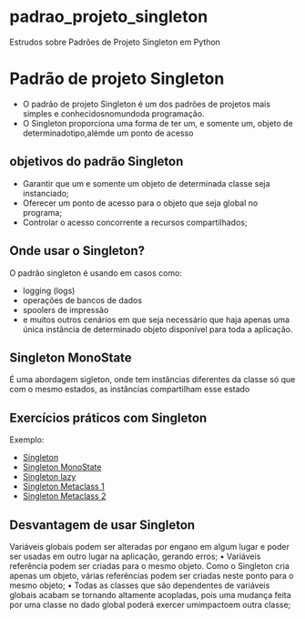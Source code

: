 # padrao_projeto_singleton
Estrudos sobre Padrões de Projeto Singleton em Python
 
# Padrão de projeto Singleton

- O padrão de projeto Singleton é um dos padrões de projetos mais simples e conhecidosnomundoda programação.
- O Singleton proporciona uma forma de ter um, e somente um, objeto de determinadotipo,alémde um ponto de acesso 
## objetivos do padrão Singleton
- Garantir que um e somente um objeto de determinada classe seja instanciado;
- Oferecer um ponto de acesso para o objeto que seja global no programa;
- Controlar o acesso concorrente a recursos compartilhados;
## Onde usar o Singleton?
O padrão singleton é usando  em casos como:
- logging (logs) 
- operações de bancos de dados
- spoolers de impressão
- e muitos outros cenários em que seja necessário que haja apenas uma única instância de determinado objeto disponível para toda a aplicação.

## Singleton MonoState

É uma abordagem sigleton, onde tem instâncias diferentes da classe só que com o mesmo estados, as instâncias compartilham esse estado

## Exercícios práticos com Singleton

Exemplo: 

- [Singleton](/exercicio_pratico\exemplo_01.py)
- [Singleton MonoState](/exercicio_pratico/singleton_mono_state.py)
- [Singleton lazy](/exercicio_pratico\singleton_with_lazy.py)
- [Singleton Metaclass 1](/exercicio_pratico\singleton_with_metaclass.py)
- [Singleton Metaclass 2](/exercicio_pratico\singleton_with_metaclass2.py)

## Desvantagem de usar Singleton

Variáveis globais podem ser alteradas por engano em algum lugar e poder ser  usadas em outro lugar na aplicação, gerando erros;
• Variáveis referência podem ser criadas para o mesmo objeto. Como o Singleton cria apenas um objeto, várias referências podem ser criadas neste ponto para o mesmo objeto;
• Todas as classes que são dependentes de variáveis globais acabam se tornando altamente acopladas, pois uma mudança feita por uma classe no dado global poderá exercer umimpactoem outra classe;
